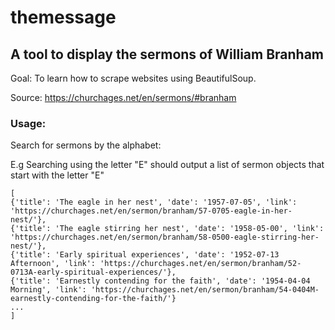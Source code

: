 # themessage
## A tool to display the sermons of William Branham

Goal: To learn how to scrape websites using BeautifulSoup.

Source: https://churchages.net/en/sermons/#branham

### Usage:

Search for sermons by the alphabet:

E.g Searching using the letter "E" should output a list of sermon objects that start with the letter "E"

```
[
{'title': 'The eagle in her nest', 'date': '1957-07-05', 'link': 'https://churchages.net/en/sermon/branham/57-0705-eagle-in-her-nest/'}, 
{'title': 'The eagle stirring her nest', 'date': '1958-05-00', 'link': 'https://churchages.net/en/sermon/branham/58-0500-eagle-stirring-her-nest/'}, 
{'title': 'Early spiritual experiences', 'date': '1952-07-13 Afternoon', 'link': 'https://churchages.net/en/sermon/branham/52-0713A-early-spiritual-experiences/'},
{'title': 'Earnestly contending for the faith', 'date': '1954-04-04 Morning', 'link': 'https://churchages.net/en/sermon/branham/54-0404M-earnestly-contending-for-the-faith/'}
...
]
```